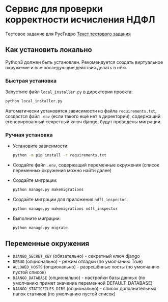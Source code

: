 # Сервис для проверки корректности исчисления НДФЛ
Тестовое задание для РусГидро
[Текст тестового задания](test_task_text.md)


## Как установить локально
Python3 должен быть установлен. Рекомендуется создать виртуальное окружение и все последующие действия делать в нём.

### Быстрая установка
Запустите файл `local_installer.py` в директории проекта:
```bash
python local_installer.py
```
Автоматически установятся зависимости из файла `requirements.txt`, создастся файл `.env` (если такого ещё нет в директории), содержащий cгенерированный секретный ключ django, будут проведены миграции. 

### Ручная установка
- Установите зависимости:
    ```bash
    python -m pip install -r requirements.txt
    ```

- Создайте файл `.env`, содержащий переменные окружения (список переменных окружения можно найти далее)

- Создайте миграции:
    ```bash
    python manage.py makemigrations
    ```

- Создайте миграции для приложения `ndfl_inspector`:
    ```bash
    python manage.py makemigrations ndfl_inspector
    ```

- Выполните миграции:
    ```bash
    python manage.py migrate
    ```

## Переменные окружения
- `DJANGO_SECRET_KEY` (обязательно) - секретный ключ django
- `DEBUG` (опционально) - режим отладки (по умолчанию True)
- `ALLOWED_HOSTS` (опционально) - разрешённые хосты (по умолчанию пустой список)
- `DJANGO_DATABASE` (опционально) - настройки базы данных (по умолчанию примет значение переменной DEFAULT_DATABASE)
- `DJANGO_STATICFILES_DIRS` (опционально) - список дополнительных папок статиков (по умолчанию пустой список)
